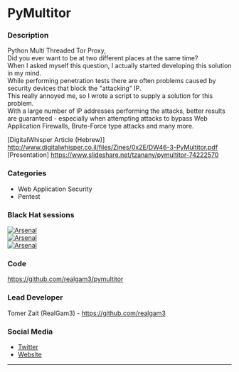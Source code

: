 # PyMultitor

### Description
Python Multi Threaded Tor Proxy,  
Did you ever want to be at two different places at the same time?  
When I asked myself this question, I actually started developing this solution in my mind.  
While performing penetration tests there are often problems caused by security devices that block the "attacking" IP.  
This really annoyed me, so I wrote a script to supply a solution for this problem.  
With a large number of IP addresses performing the attacks, better results are guaranteed - especially when attempting attacks to bypass Web Application Firewalls, Brute-Force type attacks and many more.  

[DigitalWhisper Article (Hebrew)] http://www.digitalwhisper.co.il/files/Zines/0x2E/DW46-3-PyMultitor.pdf  
[Presentation] https://www.slideshare.net/tzanany/pymultitor-74222570  

### Categories
* Web Application Security
* Pentest

### Black Hat sessions
[![Arsenal](https://rawgit.com/toolswatch/badges/master/arsenal/2017.svg)]( https://www.toolswatch.org/2017/02/the-black-hat-arsenal-asia-2017-great-line-up/)  
[![Arsenal](https://rawgit.com/toolswatch/badges/master/arsenal/2017.svg)]( https://www.toolswatch.org/2017/06/the-black-hat-arsenal-usa-2017-phenomenal-line-up-announced/)  
[![Arsenal](https://rawgit.com/toolswatch/badges/master/arsenal/2017.svg)]( https://www.toolswatch.org/2017/09/black-hat-arsenal-europe-2017-lineup/)  
 
### Code 
https://github.com/realgam3/pymultitor

### Lead Developer
 Tomer Zait (RealGam3) - https://github.com/realgam3

### Social Media 
* [Twitter](https://twitter.com/realgam3)
* [Website](http://realgame.co.il/) 
----
